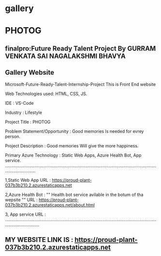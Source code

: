 # gallery
# PHOTOG
## finalpro:Future Ready Talent Project By GURRAM VENKATA SAI NAGALAKSHMI BHAVYA
##   Gallery Website

Microsoft-Future-Ready-Talent-Internship-Project This is Front End website

Web Technologies used: HTML, CSS, JS.

IDE           : VS-Code

Industry      : Lifestyle

Project Title : PHOTOG

Problem Statement/Opportunity : Good  memories  Is needed for evrey person.

Project Description           :  Good  memories  Will give the more happiness.

Primary Azure Technology      :  Static Web Apps, Azure Health Bot, App service.
.....................................................................................................................................................

1,Static Web App URL :  https://proud-plant-037b3b210.2.azurestaticapps.net

2,Azure Health Bot : "" Health bot service avilable in the botum of tha wepsite "" URL :  https://proud-plant-037b3b210.2.azurestaticapps.net/about.html

3, App service URL : 
........................................................................................................................................................

## MY WEBSITE LINK IS :  https://proud-plant-037b3b210.2.azurestaticapps.net
